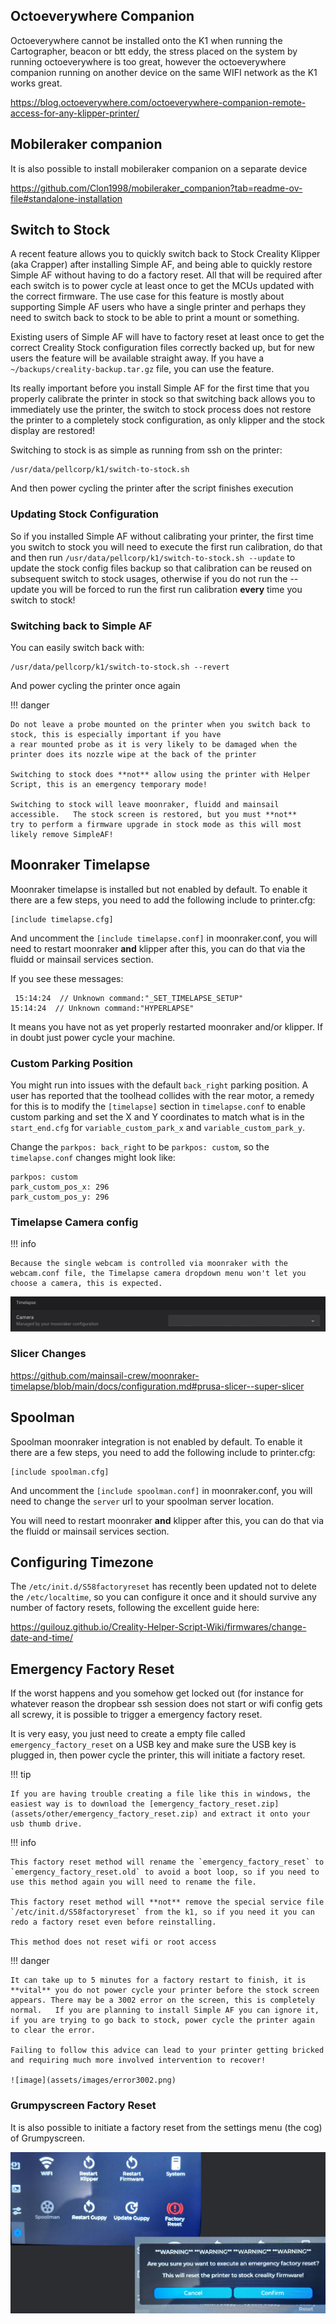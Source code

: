 ## Octoeverywhere Companion

Octoeverywhere cannot be installed onto the K1 when running the Cartographer, beacon or btt eddy, the stress placed on the system by running octoeverywhere is too great, however the octoeverywhere companion running on another device on the same WIFI network as the K1 works great.

<https://blog.octoeverywhere.com/octoeverywhere-companion-remote-access-for-any-klipper-printer/>

## Mobileraker companion

It is also possible to install mobileraker companion on a separate device

<https://github.com/Clon1998/mobileraker_companion?tab=readme-ov-file#standalone-installation>

## Switch to Stock

A recent feature allows you to quickly switch back to Stock Creality Klipper (aka Crapper) after installing Simple AF, and being able to
quickly restore Simple AF without having to do a factory reset.  All that will be required after each switch is to power cycle
at least once to get the MCUs updated with the correct firmware.   The use case for this feature is mostly about supporting
Simple AF users who have a single printer and perhaps they need to switch back to stock to be able to print a mount or something.

Existing users of Simple AF will have to factory reset at least once to get the correct Creality Stock configuration files correctly
backed up, but for new users the feature will be available straight away.   If you have a `~/backups/creality-backup.tar.gz` file,
you can use the feature.

Its really important before you install Simple AF for the first time that you properly calibrate the printer in stock so that
switching back allows you to immediately use the printer, the switch to stock process does not restore the printer to a completely
stock configuration, as only klipper and the stock display are restored!

Switching to stock is as simple as running from ssh on the printer:

```
/usr/data/pellcorp/k1/switch-to-stock.sh
```

And then power cycling the printer after the script finishes execution

### Updating Stock Configuration

So if you installed Simple AF without calibrating your printer, the first time you switch to stock you will need to execute the
first run calibration, do that and then run `/usr/data/pellcorp/k1/switch-to-stock.sh --update` to update the stock config files backup
so that calibration can be reused on subsequent switch to stock usages, otherwise if you do not run the --update you will be forced to
run the first run calibration **every** time you switch to stock!

### Switching back to Simple AF

You can easily switch back with:

```
/usr/data/pellcorp/k1/switch-to-stock.sh --revert
```

And power cycling the printer once again

!!! danger

    Do not leave a probe mounted on the printer when you switch back to stock, this is especially important if you have 
    a rear mounted probe as it is very likely to be damaged when the printer does its nozzle wipe at the back of the printer
    
    Switching to stock does **not** allow using the printer with Helper Script, this is an emergency temporary mode!

    Switching to stock will leave moonraker, fluidd and mainsail accessible.   The stock screen is restored, but you must **not**
    try to perform a firmware upgrade in stock mode as this will most likely remove SimpleAF!

## Moonraker Timelapse

Moonraker timelapse is installed but not enabled by default.  To enable it there are a few steps, you need to add the following include to printer.cfg:

```
[include timelapse.cfg]
```

And uncomment the `[include timelapse.conf]` in moonraker.conf, you will need to restart moonraker **and** klipper after this, you can do that via the fluidd or mainsail services section.

If you see these messages:

```
 15:14:24  // Unknown command:"_SET_TIMELAPSE_SETUP"
15:14:24  // Unknown command:"HYPERLAPSE"
```
It means you have not as yet properly restarted moonraker and/or klipper.    If in doubt just power cycle your machine.

### Custom Parking Position

You might run into issues with the default `back_right` parking position.  A user has reported that the toolhead collides with the rear motor, a 
remedy for this is to modify the `[timelapse]` section in `timelapse.conf` to enable custom parking and set the X and Y coordinates to match what is in the `start_end.cfg` for 
`variable_custom_park_x` and `variable_custom_park_y`.

Change the `parkpos: back_right` to be `parkpos: custom`, so the `timelapse.conf` changes might look like: 

```
parkpos: custom
park_custom_pos_x: 296
park_custom_pos_y: 296
```

### Timelapse Camera config

!!! info

    Because the single webcam is controlled via moonraker with the webcam.conf file, the Timelapse camera dropdown menu won't let you choose a camera, this is expected.

![image](assets/images/webcam.png)

### Slicer Changes

<https://github.com/mainsail-crew/moonraker-timelapse/blob/main/docs/configuration.md#prusa-slicer--super-slicer>

## Spoolman

Spoolman moonraker integration  is not enabled by default.  To enable it there are a few steps, you need to add the following include to printer.cfg:

```
[include spoolman.cfg]
```

And uncomment the `[include spoolman.conf]` in moonraker.conf, you will need to change the `server` url to your spoolman server location. 

You will need to restart moonraker **and** klipper after this, you can do that via the fluidd or mainsail services section.

## Configuring Timezone

The `/etc/init.d/S58factoryreset` has recently been updated not to delete the `/etc/localtime`, so you can configure it once and it should survive any number of factory resets, following the excellent guide here:

<https://guilouz.github.io/Creality-Helper-Script-Wiki/firmwares/change-date-and-time/>

## Emergency Factory Reset

If the worst happens and you somehow get locked out (for instance for whatever reason the dropbear ssh session does not start or wifi config gets all screwy, it is possible to trigger a emergency factory reset.

It is very easy, you just need to create a empty file called `emergency_factory_reset` on a USB key and make sure the USB key is plugged in, then power cycle the printer, this will initiate a factory reset.

!!! tip

    If you are having trouble creating a file like this in windows, the easiest way is to download the [emergency_factory_reset.zip](assets/other/emergency_factory_reset.zip) and extract it onto your usb thumb drive.


!!! info

    This factory reset method will rename the `emergency_factory_reset` to `emergency_factory_reset.old` to avoid a boot loop, so if you need to use this method again you will need to rename the file.

    This factory reset method will **not** remove the special service file `/etc/init.d/S58factoryreset` from the k1, so if you need it you can redo a factory reset even before reinstalling.

    This method does not reset wifi or root access

!!! danger

    It can take up to 5 minutes for a factory restart to finish, it is **vital** you do not power cycle your printer before the stock screen appears. There may be a 3002 error on the screen, this is completely normal.   If you are planning to install Simple AF you can ignore it, if you are trying to go back to stock, power cycle the printer again to clear the error.  

    Failing to follow this advice can lead to your printer getting bricked and requiring much more involved intervention to recover!
    
    ![image](assets/images/error3002.png)

### Grumpyscreen Factory Reset

It is also possible to initiate a factory reset from the settings menu (the cog) of Grumpyscreen.

![image](assets/images/grumpyscreen_factory_reset.png)

